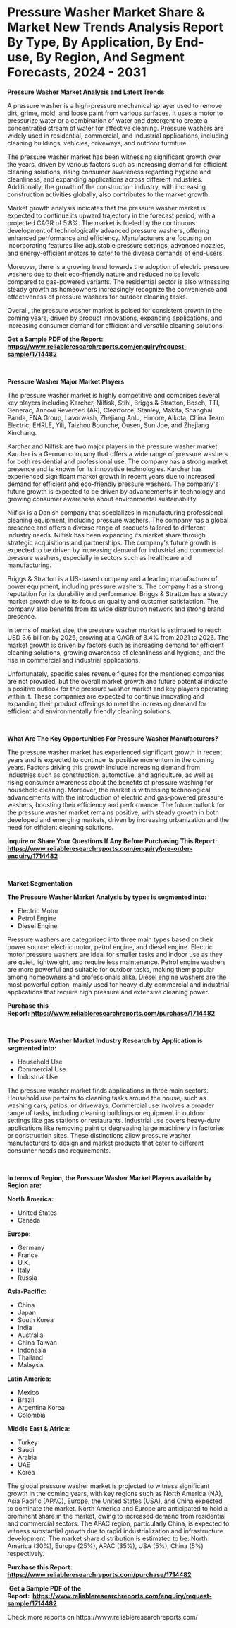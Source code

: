 <p><h1>Pressure Washer Market Share & Market New Trends Analysis Report By Type, By Application, By End-use, By Region, And Segment Forecasts, 2024 - 2031</h1></p><p><strong>Pressure Washer Market Analysis and Latest Trends</strong></p>
<p><p>A pressure washer is a high-pressure mechanical sprayer used to remove dirt, grime, mold, and loose paint from various surfaces. It uses a motor to pressurize water or a combination of water and detergent to create a concentrated stream of water for effective cleaning. Pressure washers are widely used in residential, commercial, and industrial applications, including cleaning buildings, vehicles, driveways, and outdoor furniture.</p><p>The pressure washer market has been witnessing significant growth over the years, driven by various factors such as increasing demand for efficient cleaning solutions, rising consumer awareness regarding hygiene and cleanliness, and expanding applications across different industries. Additionally, the growth of the construction industry, with increasing construction activities globally, also contributes to the market growth.</p><p>Market growth analysis indicates that the pressure washer market is expected to continue its upward trajectory in the forecast period, with a projected CAGR of 5.8%. The market is fueled by the continuous development of technologically advanced pressure washers, offering enhanced performance and efficiency. Manufacturers are focusing on incorporating features like adjustable pressure settings, advanced nozzles, and energy-efficient motors to cater to the diverse demands of end-users.</p><p>Moreover, there is a growing trend towards the adoption of electric pressure washers due to their eco-friendly nature and reduced noise levels compared to gas-powered variants. The residential sector is also witnessing steady growth as homeowners increasingly recognize the convenience and effectiveness of pressure washers for outdoor cleaning tasks.</p><p>Overall, the pressure washer market is poised for consistent growth in the coming years, driven by product innovations, expanding applications, and increasing consumer demand for efficient and versatile cleaning solutions.</p></p>
<p><strong>Get a Sample PDF of the Report:&nbsp; <a href="https://www.reliableresearchreports.com/enquiry/request-sample/1714482">https://www.reliableresearchreports.com/enquiry/request-sample/1714482</a></strong></p>
<p>&nbsp;</p>
<p><strong>Pressure Washer Major Market Players</strong></p>
<p><p>The pressure washer market is highly competitive and comprises several key players including Karcher, Nilfisk, Stihl, Briggs & Stratton, Bosch, TTI, Generac, Annovi Reverberi (AR), Clearforce, Stanley, Makita, Shanghai Panda, FNA Group, Lavorwash, Zhejiang Anlu, Himore, Alkota, China Team Electric, EHRLE, Yili, Taizhou Bounche, Ousen, Sun Joe, and Zhejiang Xinchang.</p><p>Karcher and Nilfisk are two major players in the pressure washer market. Karcher is a German company that offers a wide range of pressure washers for both residential and professional use. The company has a strong market presence and is known for its innovative technologies. Karcher has experienced significant market growth in recent years due to increased demand for efficient and eco-friendly pressure washers. The company's future growth is expected to be driven by advancements in technology and growing consumer awareness about environmental sustainability.</p><p>Nilfisk is a Danish company that specializes in manufacturing professional cleaning equipment, including pressure washers. The company has a global presence and offers a diverse range of products tailored to different industry needs. Nilfisk has been expanding its market share through strategic acquisitions and partnerships. The company's future growth is expected to be driven by increasing demand for industrial and commercial pressure washers, especially in sectors such as healthcare and manufacturing.</p><p>Briggs & Stratton is a US-based company and a leading manufacturer of power equipment, including pressure washers. The company has a strong reputation for its durability and performance. Briggs & Stratton has a steady market growth due to its focus on quality and customer satisfaction. The company also benefits from its wide distribution network and strong brand presence.</p><p>In terms of market size, the pressure washer market is estimated to reach USD 3.6 billion by 2026, growing at a CAGR of 3.4% from 2021 to 2026. The market growth is driven by factors such as increasing demand for efficient cleaning solutions, growing awareness of cleanliness and hygiene, and the rise in commercial and industrial applications.</p><p>Unfortunately, specific sales revenue figures for the mentioned companies are not provided, but the overall market growth and future potential indicate a positive outlook for the pressure washer market and key players operating within it. These companies are expected to continue innovating and expanding their product offerings to meet the increasing demand for efficient and environmentally friendly cleaning solutions.</p></p>
<p>&nbsp;</p>
<p><strong>What Are The Key Opportunities For Pressure Washer Manufacturers?</strong></p>
<p><p>The pressure washer market has experienced significant growth in recent years and is expected to continue its positive momentum in the coming years. Factors driving this growth include increasing demand from industries such as construction, automotive, and agriculture, as well as rising consumer awareness about the benefits of pressure washing for household cleaning. Moreover, the market is witnessing technological advancements with the introduction of electric and gas-powered pressure washers, boosting their efficiency and performance. The future outlook for the pressure washer market remains positive, with steady growth in both developed and emerging markets, driven by increasing urbanization and the need for efficient cleaning solutions.</p></p>
<p><strong>Inquire or Share Your Questions If Any Before Purchasing This Report: <a href="https://www.reliableresearchreports.com/enquiry/pre-order-enquiry/1714482">https://www.reliableresearchreports.com/enquiry/pre-order-enquiry/1714482</a></strong></p>
<p>&nbsp;</p>
<p><strong>Market Segmentation</strong></p>
<p><strong>The Pressure Washer Market Analysis by types is segmented into:</strong></p>
<p><ul><li>Electric Motor</li><li>Petrol Engine</li><li>Diesel Engine</li></ul></p>
<p><p>Pressure washers are categorized into three main types based on their power source: electric motor, petrol engine, and diesel engine. Electric motor pressure washers are ideal for smaller tasks and indoor use as they are quiet, lightweight, and require less maintenance. Petrol engine washers are more powerful and suitable for outdoor tasks, making them popular among homeowners and professionals alike. Diesel engine washers are the most powerful option, mainly used for heavy-duty commercial and industrial applications that require high pressure and extensive cleaning power.</p></p>
<p><strong>Purchase this Report:&nbsp;<a href="https://www.reliableresearchreports.com/purchase/1714482">https://www.reliableresearchreports.com/purchase/1714482</a></strong></p>
<p>&nbsp;</p>
<p><strong>The Pressure Washer Market Industry Research by Application is segmented into:</strong></p>
<p><ul><li>Household Use</li><li>Commercial Use</li><li>Industrial Use</li></ul></p>
<p><p>The pressure washer market finds applications in three main sectors. Household use pertains to cleaning tasks around the house, such as washing cars, patios, or driveways. Commercial use involves a broader range of tasks, including cleaning buildings or equipment in outdoor settings like gas stations or restaurants. Industrial use covers heavy-duty applications like removing paint or degreasing large machinery in factories or construction sites. These distinctions allow pressure washer manufacturers to design and market products that cater to different consumer needs and requirements.</p></p>
<p>&nbsp;</p>
<p><strong>In terms of Region, the Pressure Washer Market Players available by Region are:</strong></p>
<p>
    <p> <strong> North America: </strong>
        <ul>
            <li>United States</li>
            <li>Canada</li>
        </ul>
        </p> 
    <p> <strong> Europe: </strong>
        <ul>
            <li>Germany</li>
            <li>France</li>
            <li>U.K.</li>
            <li>Italy</li>
            <li>Russia</li>
        </ul>
        </p> 
    <p> <strong> Asia-Pacific: </strong>
        <ul>
            <li>China</li>
            <li>Japan</li>
            <li>South Korea</li>
            <li>India</li>
            <li>Australia</li>
            <li>China Taiwan</li>
            <li>Indonesia</li>
            <li>Thailand</li>
            <li>Malaysia</li>
        </ul>
        </p> 
    <p> <strong> Latin America: </strong>
        <ul>
            <li>Mexico</li>
            <li>Brazil</li>
            <li>Argentina Korea</li>
            <li>Colombia</li>
        </ul>
        </p> 
    <p> <strong> Middle East & Africa: </strong>
        <ul>
            <li>Turkey</li>
            <li>Saudi</li>
            <li>Arabia</li>
            <li>UAE</li>
            <li>Korea</li>
        </ul>
    </p>
    </p>
<p><p>The global pressure washer market is projected to witness significant growth in the coming years, with key regions such as North America (NA), Asia Pacific (APAC), Europe, the United States (USA), and China expected to dominate the market. North America and Europe are anticipated to hold a prominent share in the market, owing to increased demand from residential and commercial sectors. The APAC region, particularly China, is expected to witness substantial growth due to rapid industrialization and infrastructure development. The market share distribution is estimated to be: North America (30%), Europe (25%), APAC (35%), USA (5%), China (5%) respectively.</p></p>
<p><strong>Purchase this Report: <a href="https://www.reliableresearchreports.com/purchase/1714482">https://www.reliableresearchreports.com/purchase/1714482</a></strong></p>
<p>&nbsp;<strong>Get a Sample PDF of the Report:&nbsp;&nbsp;<a href="https://www.reliableresearchreports.com/enquiry/request-sample/1714482">https://www.reliableresearchreports.com/enquiry/request-sample/1714482</a></strong></p>
<p><strong></strong></p>
<p>Check more reports on https://www.reliableresearchreports.com/</p>